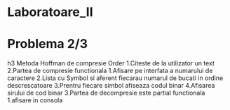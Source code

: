 # Laboratoare_II
# Problema 2/3

h3 Metoda Hoffman de compresie
Order
1.Citeste de la utilizator un text
2.Partea de compresie functionala
  1.Afisare pe interfata a numarului de caractere
  2.Lista cu Symbol si aferent fiecarau numarul de bucati in ordine descrescatoare 
  3.Prentru fiecare simbol afiseaza codul binar 
  4.Afisarea sirului de cod binar 
3.Partea de decompresie este partial functionala 
  1.afisare in consola   
